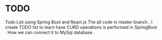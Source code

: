 # TODO
Todo List using Spring Boot and React.js
The all code in master branch .
I create TODO list to learn have CURD operations is performed in SpringBoot . How we can connect it to MySql database . 
